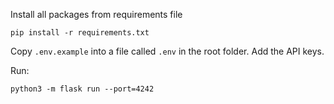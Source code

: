 Install all packages from requirements file

```shell
pip install -r requirements.txt
```


Copy `.env.example` into a file called `.env` in the root folder. Add the API keys.

Run:

```shell
python3 -m flask run --port=4242
```
